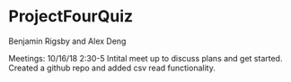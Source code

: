 # ProjectFourQuiz

Benjamin Rigsby and Alex Deng

Meetings:
10/16/18 2:30-5
Intital meet up to discuss plans and get started. Created a github repo and added csv read functionality.
